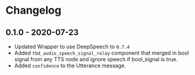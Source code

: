 # Changelog

## 0.1.0 - 2020-07-23
- Updated Wrapper to use DeepSpeech to `0.7.4`
- Added `tbd_audio_speech_signal_relay` component that merged in bool signal from any TTS node and ignore speech if bool_signal is true.
- Added `confidence` to the Utterance message.